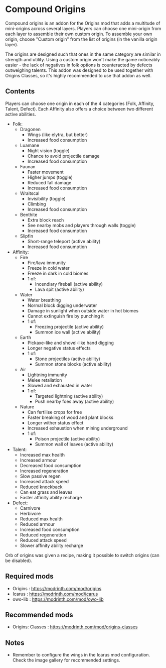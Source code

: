 # Compound Origins

Compound origins is an addon for the Origins mod that adds a multitude of mini-origins across several layers. Players can choose one mini-origin from each layer to assemble their own custom origin.
To assemble your own origin, choose "Custom origin" from the list of origins (in the vanilla origin layer).

The origins are designed such that ones in the same category are similar in strength and utility. Using a custom origin won't make the game noticeably easier - the lack of negatives in folk options is counteracted by defects outweighing talents. 
This addon was designed to be used together with Origins Classes, so it's highly recommended to use that addon as well.


## Contents

Players can choose one origin in each of the 4 categories (Folk, Affinity, Talent, Defect). Each Affinity also offers a choice between two different active abilities.

- Folk:
  - Dragonen
    - Wings (like elytra, but better)
    - Increased food consumption
  - Luamane
    - Night vision (toggle)
    - Chance to avoid projectile damage
    - Increased food consumption
  - Faunan
    - Faster movement
    - Higher jumps (toggle)
    - Reduced fall damage
    - Increased food consumption
  - Wraitscal
    - Invisibility (toggle)
    - Climbing
    - Increased food consumption
  - Benthite
    - Extra block reach
    - See nearby mobs and players through walls (toggle)
    - Increased food consumption
  - Slipfin
    - Short-range teleport (active ability)
    - Increased food consumption
- Affinity:
  - Fire
    - Fire/lava immunity
    - Freeze in cold water
    - Freeze in dark in cold biomes
    - 1 of:
      - Incendiary fireball (active ability)
      - Lava spit (active ability)
  - Water
    - Water breathing
    - Normal block digging underwater
    - Damage in sunlight when outside water in hot biomes
    - Cannot extinguish fire by punching it
    - 1 of:
      - Freezing projectile (active ability)
      - Summon ice wall (active ability)
  - Earth
    - Pickaxe-like and shovel-like hand digging
    - Longer negative status effects
    - 1 of:
      - Stone projectiles (active ability)
      - Summon stone blocks (active ability)
  - Air
    - Lightning immunity
    - Melee retaliation
    - Slowed and exhausted in water
    - 1 of:
      - Targeted lightning (active ability)
      - Push nearby foes away (active ability)
  - Nature
    - Can fertilise crops for free
    - Faster breaking of wood and plant blocks
    - Longer wither status effect
    - Increased exhaustion when mining underground
    - 1 of:
      - Poison projectile (active ability)
      - Summon wall of leaves (active ability)
- Talent:
  - Increased max health
  - Increased armour
  - Decreased food consumption
  - Increased regeneration
  - Slow passive regen
  - Increased attack speed
  - Reduced knockback
  - Can eat grass and leaves
  - Faster affinity ability recharge
- Defect:
  - Carnivore
  - Herbivore
  - Reduced max health
  - Reduced armour
  - Increased food consumption
  - Reduced regeneration
  - Reduced attack speed
  - Slower affinity ability recharge


Orb of origins was given a recipe, making it possible to switch origins (can be disabled).


## Required mods
- Origins : https://modrinth.com/mod/origins
- Icarus : https://modrinth.com/mod/icarus
- owo-lib : https://modrinth.com/mod/owo-lib


## Recommended mods
- Origins: Classes : https://modrinth.com/mod/origins-classes


## Notes
- Remember to configure the wings in the Icarus mod configuration. Check the image gallery for recommended settings.


